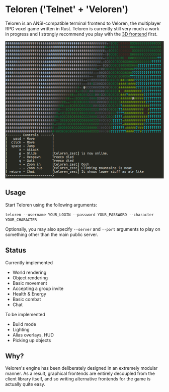 # Teloren ('Telnet' + 'Veloren')

Teloren is an ANSI-compatible terminal frontend to Veloren, the multiplayer RPG voxel game written in Rust.
Teloren is currently still very much a work in progress and I strongly recommend you play with the [3D frontend](https://www.veloren.net) first.

![alt text](misc/screenshot.png "Teloren")

## Usage

Start Teloren using the following arguments:

```
teloren --username YOUR_LOGIN --password YOUR_PASSWORD --character YOUR_CHARACTER
```

Optionally, you may also specify `--server` and `--port` arguments to play on something other than the main public server.

## Status

Currently implemented

- World rendering
- Object rendering
- Basic movement
- Accepting a group invite
- Health & Energy
- Basic combat 
- Chat

To be implemented

- Build mode
- Lighting
- Alias overlays, HUD
- Picking up objects

## Why?

Veloren's engine has been deliberately designed in an extremely modular manner.
As a result, graphical frontends are entirely decoupled from the client library itself, and so writing alternative frontends for the game is actually quite easy.
